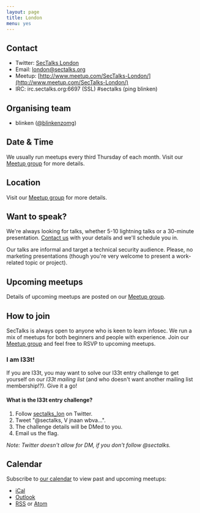 ```yaml
---
layout: page
title: London
menu: yes
---
```


## Contact 

* Twitter: [SecTalks London](https://twitter.com/sectalks_lon)
* Email: [london@sectalks.org](mailto:london@sectalks.org)
* Meetup: [http://www.meetup.com/SecTalks-London/](http://www.meetup.com/SecTalks-London/)
* IRC: irc.sectalks.org:6697 (SSL) #sectalks (ping blinken)

## Organising team 

* blinken ([@blinkenzomg](https://twitter.com/blinkenzomg))

## Date & Time 

We usually run meetups every third Thursday of each month. Visit our [Meetup group](http://www.meetup.com/SecTalks-London/) for more details.

## Location 

Visit our [Meetup group](http://www.meetup.com/SecTalks-London/) for more details.

## Want to speak?

We're always looking for talks, whether 5-10 lightning talks or a 30-minute
presentation. [Contact us](mailto:london@sectalks.org) with your details and
we'll schedule you in.

Our talks are informal and target a technical security audience. Please, no
marketing presentations (though you're very welcome to present a work-related
topic or project).

## Upcoming meetups

Details of upcoming meetups are posted on our [Meetup
group](http://www.meetup.com/SecTalks-London/).

## How to join

SecTalks is always open to anyone who is keen to learn infosec.
We run a mix of meetups for both beginners and people with experience.
Join our [Meetup group](http://www.meetup.com/SecTalks/) and
feel free to RSVP to upcoming meetups. 

### I am l33t!

If you are l33t, you may want to solve our l33t entry challenge to get yourself
on our *l33t mailing list* (and who doesn't want another mailing list
membership!?). Give it a go!

#### What is the l33t entry challenge?

1. Follow [sectalks_lon](https://twitter.com/SecTalks-London) on Twitter.
1. Tweet "@sectalks, V jnaan wbva...".
1. The challenge details will be DMed to you.
1. Email us the flag.

*Note: Twitter doesn't allow for DM, if you don't follow @sectalks.*

## Calendar 

Subscribe to [our calendar](http://www.meetup.com/SecTalks-London/events/) to view past and upcoming meetups:

* [iCal](webcal://www.meetup.com/SecTalks-London/events/ical/)
* [Outlook](http://www.meetup.com/SecTalks-London/events/ical/)
* [RSS](http://www.meetup.com/SecTalks-London/events/rss/) or [Atom](http://www.meetup.com/SecTalks-London/events/atom/)
